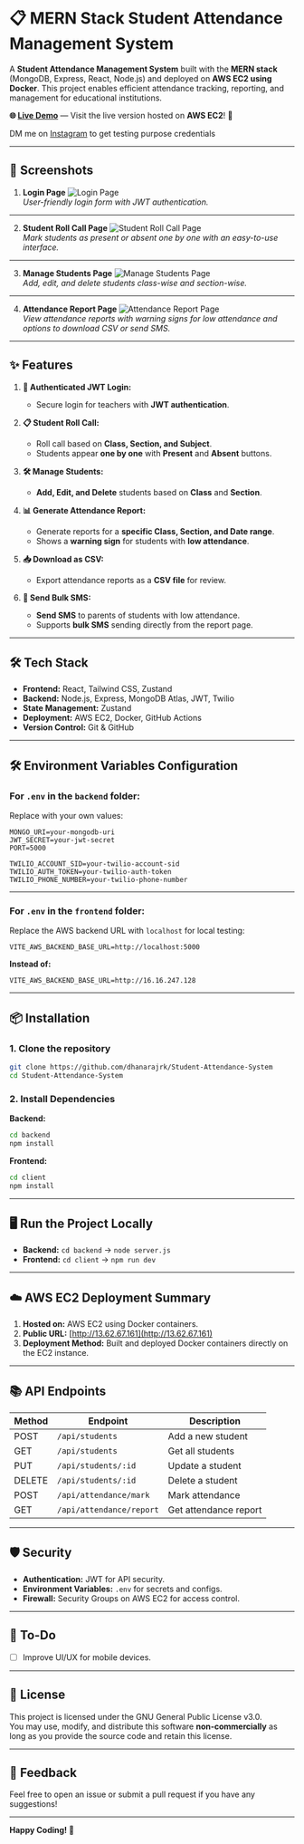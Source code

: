 # 📋 MERN Stack Student Attendance Management System

A **Student Attendance Management System** built with the **MERN stack** (MongoDB, Express, React, Node.js) and deployed on **AWS EC2 using Docker**. This project enables efficient attendance tracking, reporting, and management for educational institutions.

**🌐 [Live Demo](http://13.62.67.161/)** — Visit the live version hosted on **AWS EC2**! 🚀

DM me on [Instagram](https://www.instagram.com/dhanaraj_rk_) to get testing purpose credentials

---

## 📸 Screenshots

1. **Login Page**
![Login Page](screenshots/login-page.PNG)  
_User-friendly login form with JWT authentication._

---

2. **Student Roll Call Page**
![Student Roll Call Page](screenshots/roll-call-page.PNG)  
_Mark students as present or absent one by one with an easy-to-use interface._

---

3. **Manage Students Page**
![Manage Students Page](screenshots/manage-students-page.PNG)  
_Add, edit, and delete students class-wise and section-wise._

---

4. **Attendance Report Page**
![Attendance Report Page](screenshots/attendance-report-page.PNG)  
_View attendance reports with warning signs for low attendance and options to download CSV or send SMS._

---

## ✨ **Features**

1. **🔐 Authenticated JWT Login:**  
   - Secure login for teachers with **JWT authentication**.

2. **📋 Student Roll Call:**  
   - Roll call based on **Class, Section, and Subject**.  
   - Students appear **one by one** with **Present** and **Absent** buttons.

3. **🛠 Manage Students:**  
   - **Add, Edit, and Delete** students based on **Class** and **Section**.

4. **📊 Generate Attendance Report:**  
   - Generate reports for a **specific Class, Section, and Date range**.  
   - Shows a **warning sign** for students with **low attendance**.

5. **📥 Download as CSV:**  
   - Export attendance reports as a **CSV file** for review.

6. **📲 Send Bulk SMS:**  
   - **Send SMS** to parents of students with low attendance.  
   - Supports **bulk SMS** sending directly from the report page.

---

## 🛠 **Tech Stack**

- **Frontend:** React, Tailwind CSS, Zustand  
- **Backend:** Node.js, Express, MongoDB Atlas, JWT, Twilio
- **State Management:** Zustand  
- **Deployment:** AWS EC2, Docker, GitHub Actions  
- **Version Control:** Git & GitHub  

---

## 🛠 **Environment Variables Configuration**

### **For `.env` in the `backend` folder:**
Replace with your own values:
```env
MONGO_URI=your-mongodb-uri
JWT_SECRET=your-jwt-secret
PORT=5000

TWILIO_ACCOUNT_SID=your-twilio-account-sid
TWILIO_AUTH_TOKEN=your-twilio-auth-token
TWILIO_PHONE_NUMBER=your-twilio-phone-number
```

---

### **For `.env` in the `frontend` folder:**
Replace the AWS backend URL with `localhost` for local testing:
```env
VITE_AWS_BACKEND_BASE_URL=http://localhost:5000
```
**Instead of:**
```env
VITE_AWS_BACKEND_BASE_URL=http://16.16.247.128
```

---

## 📦 **Installation**

### **1. Clone the repository**
```bash
git clone https://github.com/dhanarajrk/Student-Attendance-System
cd Student-Attendance-System
```

### **2. Install Dependencies**

**Backend:**
```bash
cd backend
npm install
```

**Frontend:**
```bash
cd client
npm install
```

---

## 🖥 **Run the Project Locally**

- **Backend:** `cd backend` → `node server.js`  
- **Frontend:** `cd client` → `npm run dev`  

---

## ☁️ **AWS EC2 Deployment Summary**

1. **Hosted on:** AWS EC2 using Docker containers.  
2. **Public URL:** [http://13.62.67.161](http://13.62.67.161)  
3. **Deployment Method:** Built and deployed Docker containers directly on the EC2 instance.  

---

## 📚 **API Endpoints**

| Method | Endpoint                       | Description                     |
|--------|--------------------------------|---------------------------------|
| POST   | `/api/students`                | Add a new student               |
| GET    | `/api/students`                | Get all students                |
| PUT    | `/api/students/:id`            | Update a student                |
| DELETE | `/api/students/:id`            | Delete a student                |
| POST   | `/api/attendance/mark`         | Mark attendance                 |
| GET    | `/api/attendance/report`       | Get attendance report           |

---

## 🛡 **Security**

- **Authentication:** JWT for API security.  
- **Environment Variables:** `.env` for secrets and configs.  
- **Firewall:** Security Groups on AWS EC2 for access control.  

---

## 📝 **To-Do**

- [ ] Improve UI/UX for mobile devices. 

---

## 📄 **License**

This project is licensed under the GNU General Public License v3.0.  
You may use, modify, and distribute this software **non-commercially** as long as you provide the source code and retain this license.

---

## 💬 **Feedback**

Feel free to open an issue or submit a pull request if you have any suggestions!

---

**Happy Coding! 🚀**
